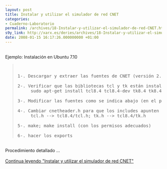 ```yaml
---
layout: post
title: Instalar y utilizar el simulador de red CNET
categories:
- Cuaderno-Laboratorio
permalink: /archives/18-Instalar-y-utilizar-el-simulador-de-red-CNET.html
s9y_link: http://xarx.es/deries/archives/18-Instalar-y-utilizar-el-simulador-de-red-CNET.html
date: 2008-01-15 16:17:26.000000000 +01:00
---
```

<br />
Ejemplo: Instalación en Ubuntu 7.10<br />
<blockquote><br />
<pre>1-. Descargar y extraer las fuentes de CNET (versión 2.0.10)<br /><br />2-. Verificar que las bibliotecas tcl y tk están instaladas (y si no instalarlas) con <br />     sudo apt-get install tcl8.4 tcl8.4-dev tk8.4 tk8.4-dev<br /><br />3-. Modificar las fuentes como se indica abajo (en el procedimiento detallado)<br /><br />4-. Cambiar cnetheader.h para que los includes apunten donde toca <br />     tcl.h --&gt; tcl8.4/tcl.h; tk.h --&gt; tcl8.4/tk.h<br /><br />5-. make; make install (con los permisos adecuados)<br /><br />6-. hacer los exports</pre></blockquote><br />
Procedimiento detallado ...<br />
 <br /><a href="http://xarx.es/deries/archives/18-Instalar-y-utilizar-el-simulador-de-red-CNET.html#extended">Continua leyendo "Instalar y utilizar el simulador de red CNET"</a>

